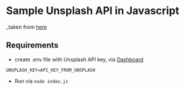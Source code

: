 # Sample Unsplash API in Javascript
_taken from [here](https://javascript.plainenglish.io/a-beginners-guide-to-unsplash-api-in-javascript-2524c51ae1f3)

## Requirements
- create .env file with Unsplash API key, via [Dashboard](https://unsplash.com/oauth/applications)
```
UNSPLASH_KEY=API_KEY_FROM_UNSPLASH
```
- Run via `node index.js`
